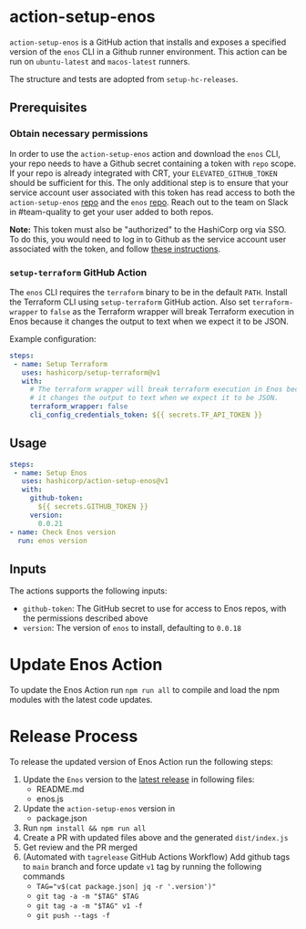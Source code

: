 # action-setup-enos
`action-setup-enos` is a GitHub action that installs and exposes a specified version of the `enos` CLI in a Github runner environment. This action can be run on `ubuntu-latest` and `macos-latest` runners.

The structure and tests are adopted from `setup-hc-releases`.

## Prerequisites

### Obtain necessary permissions

In order to use the `action-setup-enos` action and download the `enos` CLI, your repo needs to have a Github secret containing a token with `repo` scope. If your repo is already integrated with CRT, your `ELEVATED_GITHUB_TOKEN` should be sufficient for this. The only additional step is to ensure that your service account user associated with this token has read access to both the `action-setup-enos` [repo](https://github.com/hashicorp/action-setup-enos) and the `enos` [repo](https://github.com/hashicorp/enos). Reach out to the team on Slack in #team-quality to get your user added to both repos.

**Note:** This token must also be "authorized" to the HashiCorp org via SSO. To do this, you would need to log in to Github as the service account user associated with the token, and follow [these instructions](https://docs.github.com/en/enterprise-cloud@latest/authentication/authenticating-with-saml-single-sign-on/authorizing-a-personal-access-token-for-use-with-saml-single-sign-on).

### `setup-terraform` GitHub Action

The `enos` CLI requires the `terraform` binary to be in the default `PATH`. Install the Terraform CLI using `setup-terraform` GitHub
action. Also set `terraform-wrapper` to `false` as the Terraform wrapper will break Terraform execution in Enos because it changes the output to text when we expect it to be JSON.

Example configuration:

```yaml
steps:
 - name: Setup Terraform
   uses: hashicorp/setup-terraform@v1
   with:
     # The terraform wrapper will break terraform execution in Enos because
     # it changes the output to text when we expect it to be JSON.
     terraform_wrapper: false
     cli_config_credentials_token: ${{ secrets.TF_API_TOKEN }}
```

## Usage

```yaml
steps:
 - name: Setup Enos
   uses: hashicorp/action-setup-enos@v1
   with:
     github-token:
       ${{ secrets.GITHUB_TOKEN }}
     version:
       0.0.21
- name: Check Enos version
  run: enos version
```

## Inputs
The actions supports the following inputs:

- `github-token`: The GitHub secret to use for access to Enos repos, with the permissions described above
- `version`: The version of `enos` to install, defaulting to `0.0.18`

# Update Enos Action
To update the Enos Action run `npm run all` to compile and load the npm modules with the latest code updates.

# Release Process
To release the updated version of Enos Action run the following steps:
1. Update the `Enos` version to the [latest release](https://github.com/hashicorp/enos/releases) in following files:
    -  README.md
    -  enos.js
2. Update the `action-setup-enos` version in
    -  package.json
3. Run `npm install && npm run all`
4. Create a PR with updated files above and the generated `dist/index.js`
5. Get review and the PR merged
6. (Automated with `tagrelease` GitHub Actions Workflow) Add github tags to `main` branch and force update `v1` tag by running the following commands
   - `TAG="v$(cat package.json| jq -r '.version')"`
   - `git tag -a -m "$TAG" $TAG`
   - `git tag -a -m "$TAG" v1 -f`
   - `git push --tags -f`
